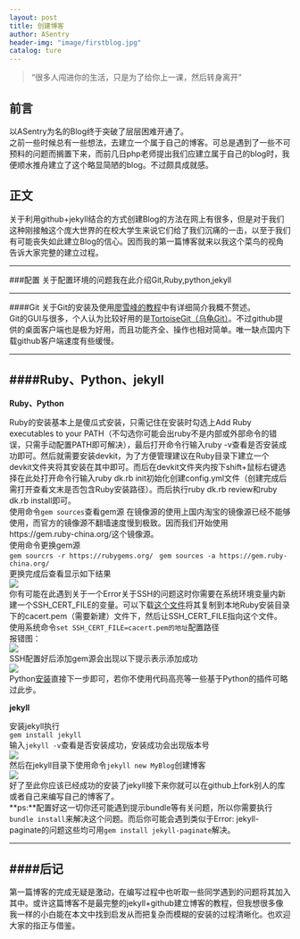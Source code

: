 ```yaml
---
layout: post
title: 创建博客
author: ASentry
header-img: "image/firstblog.jpg"
catalog: ture
---
```


>“很多人闯进你的生活，只是为了给你上一课，然后转身离开”    

## 前言 

以ASentry为名的Blog终于突破了层层困难开通了。   
之前一些时候总有一些想法，去建立一个属于自己的博客。可总是遇到了一些不可预料的问题而搁置下来，而前几日php老师提出我们应建立属于自己的blog时，我便顺水推舟建立了这个略显简陋的blog。不过颇具成就感。
   
## 正文 

关于利用github+jekyll结合的方式创建Blog的方法在网上有很多，但是对于我们这种刚接触这个庞大世界的在校大学生来说它们给了我们沉痛的一击，以至于我们有可能丧失如此建立Blog的信心。因而我的第一篇博客就来以我这个菜鸟的视角告诉大家完整的建立过程。  

---
###配置
关于配置环境的问题我在此介绍Git,Ruby,python,jekyll 

--- 
####Git
关于Git的安装及使用[廖雪峰的教程](http://www.liaoxuefeng.com/wiki/0013739516305929606dd18361248578c67b8067c8c017b000/ "廖雪峰的教程")中有详细简介我概不赘述。  
Git的GUI与很多，个人认为比较好用的是[TortoiseGit（乌龟Git）](https://tortoisegit.org/download/ "TortoiseGit（乌龟Git）")。不过github提供的桌面客户端也是极为好用，而且功能齐全、操作也相对简单。唯一缺点国内下载github客户端速度有些缓慢。 

--- 
####Ruby、Python、jekyll
---
**Ruby、Python**  

Ruby的安装基本上是傻瓜式安装，只需记住在安装时勾选上Add Ruby executables to your PATH（不勾选你可能会出ruby不是内部或外部命令的错误，只需手动配置PATH即可解决），最后打开命令行输入ruby -v查看是否安装成功即可。然后就需要安装devkit，为了方便管理建议在Ruby目录下建立一个devkit文件夹将其安装在其中即可。而后在devkit文件夹内按下shift+鼠标右键选择在此处打开命令行输入ruby dk.rb init初始化创建config.yml文件（创建完成后需打开查看文末是否包含Ruby安装路径）。而后执行ruby dk.rb review和ruby dk.rb install即可。  
使用命令```gem sources```查看gem源 
在镜像源的使用上国内淘宝的镜像源已经不能够使用，而官方的镜像源不翻墙速度慢到极致。因而我们开始使用https://gem.ruby-china.org/这个镜像源。  
使用命令更换gem源   
```gem sourcrs -r https://rubygems.org/ ```
```gem sources -a https://gem.ruby-china.org/```    
更换完成后查看显示如下结果   
![](http://i.imgur.com/Ti39cxr.jpg)    
你有可能在此遇到关于一个Error关于SSH的问题这时你需要在系统环境变量内新建一个SSH\_CERT\_FILE的变量。可以下载[这个文件](http://curl.haxx.se/ca/cacert.pem "SSH")将其复制到本地Ruby安装目录下的cacert.pem（需要新建）文件下，然后让SSH\_CERT\_FILE指向这个文件。   
使用系统命令```set SSH_CERT_FILE=cacert.pem的地址```配置路径   
报错图：    
![](http://i.imgur.com/wfX9uBI.png)  
SSH配置好后添加gem源会出现以下提示表示添加成功  
![](http://i.imgur.com/2ssIkJ0.png)    
Python[安装](https://www.python.org/downloads/ "安装")直接下一步即可，若你不使用代码高亮等一些基于Python的插件可略过此步。

**jekyll**  

安装jekyll执行  
```gem install jekyll```      
输入```jekyll -v```查看是否安装成功，安装成功会出现版本号  
![](http://i.imgur.com/fsjQpY5.jpg)  
然后在jekyll目录下使用命令```jekyll new MyBlog```创建博客  
![](http://i.imgur.com/vS6ZZ1s.jpg)   
好了至此你应该已经成功的安装了jekyll接下来你就可以在github上fork别人的库或者自己来编写自己的博客了。  
**ps:**配置好这一切你还可能遇到提示bundle等有关问题，所以你需要执行```bundle install```来解决这个问题。而后你可能会遇到类似于Error: jekyll-paginate的问题这些均可用```gem install jekyll-paginate```解决。 

---
####后记
---
第一篇博客的完成无疑是激动，在编写过程中也听取一些同学遇到的问题将其加入其中。或许这篇博客不是最完整的jekyll+github建立博客的教程，但我想很多像我一样的小白能在本文中找到启发从而把复杂而模糊的安装的过程清晰化。也欢迎大家的指正与借鉴。



 





